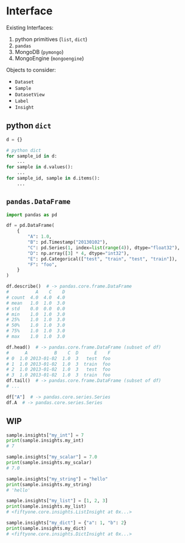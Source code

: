 # Interface

Existing Interfaces:

1. python primitives (`list`, `dict`)
2. `pandas`
3. MongoDB (`pymongo`)
4. MongoEngine (`mongoengine`)

Objects to consider:

-   `Dataset`
-   `Sample`
-   `DatasetView`
-   `Label`
-   `Insight`

## python `dict`

```python
d = {}

# python dict
for sample_id in d:
    ...
for sample in d.values():
    ...
for sample_id, sample in d.items():
    ...
```

## `pandas.DataFrame`

```python
import pandas as pd

df = pd.DataFrame(
    {
        "A": 1.0,
        "B": pd.Timestamp("20130102"),
        "C": pd.Series(1, index=list(range(4)), dtype="float32"),
        "D": np.array([3] * 4, dtype="int32"),
        "E": pd.Categorical(["test", "train", "test", "train"]),
        "F": "foo",
    }
)

df.describe()  # -> pandas.core.frame.DataFrame
#          A    C    D
# count  4.0  4.0  4.0
# mean   1.0  1.0  3.0
# std    0.0  0.0  0.0
# min    1.0  1.0  3.0
# 25%    1.0  1.0  3.0
# 50%    1.0  1.0  3.0
# 75%    1.0  1.0  3.0
# max    1.0  1.0  3.0

df.head()  # -> pandas.core.frame.DataFrame (subset of df)
#      A          B    C  D      E    F
# 0  1.0 2013-01-02  1.0  3   test  foo
# 1  1.0 2013-01-02  1.0  3  train  foo
# 2  1.0 2013-01-02  1.0  3   test  foo
# 3  1.0 2013-01-02  1.0  3  train  foo
df.tail()  # -> pandas.core.frame.DataFrame (subset of df)
# ...

df["A"]  # -> pandas.core.series.Series
df.A  # -> pandas.core.series.Series
```

## WIP

```python
sample.insights["my_int"] = 7
print(sample.insights.my_int)
# 7

sample.insights["my_scalar"] = 7.0
print(sample.insights.my_scalar)
# 7.0

sample.insights["my_string"] = "hello"
print(sample.insights.my_string)
# 'hello'

sample.insights["my_list"] = [1, 2, 3]
print(sample.insights.my_list)
# <fiftyone.core.insights.ListInsight at 0x...>

sample.insights["my_dict"] = {"a": 1, "b": 2}
print(sample.insights.my_dict)
# <fiftyone.core.insights.DictInsight at 0x...>
```

